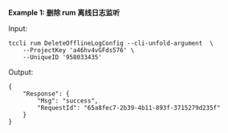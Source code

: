**Example 1: 删除 rum 离线日志监听**



Input: 

```
tccli rum DeleteOfflineLogConfig --cli-unfold-argument  \
    --ProjectKey 'a46hv4vGFds576' \
    --UniqueID '958033435'
```

Output: 
```
{
    "Response": {
        "Msg": "success",
        "RequestId": "65a8fec7-2b39-4b11-893f-3715279d235f"
    }
}
```

